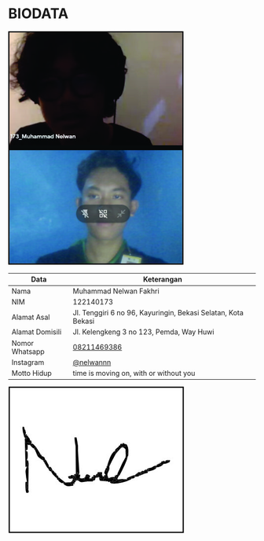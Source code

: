 # BIODATA

![Foto](173_foto.jpg)

| Data            | Keterangan |
| --------------- | ------------- |
| Nama            | Muhammad Nelwan Fakhri |
| NIM             | 122140173 |
| Alamat Asal     | Jl. Tenggiri 6 no 96, Kayuringin, Bekasi Selatan, Kota Bekasi |
| Alamat Domisili | Jl. Kelengkeng 3 no 123, Pemda, Way Huwi |
| Nomor Whatsapp  | [08211469386](https://wa.me/+628211469386) |
| Instagram       | [@nelwannn](https://instagram.com/nelwannn) |
| Motto Hidup     | time is moving on, with or without you |

![TTD](173_ttd.jpg)
